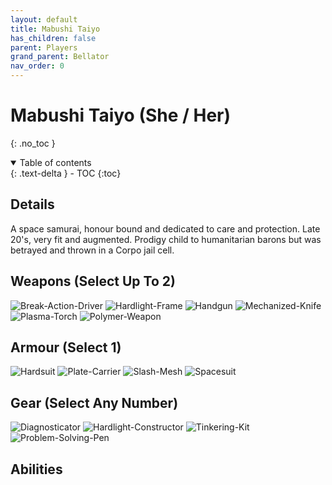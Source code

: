 ```yaml
---
layout: default
title: Mabushi Taiyo
has_children: false
parent: Players
grand_parent: Bellator
nav_order: 0
---
```

# Mabushi Taiyo (She / Her)
{: .no_toc }

<details open markdown="block">
  <summary>
    Table of contents
  </summary>
  {: .text-delta }
- TOC
{:toc}
</details>


## Details
A space samurai, honour bound and dedicated to care and protection. Late 20's, very fit and augmented. Prodigy child to humanitarian barons but was betrayed and thrown in a Corpo jail cell. 

## Weapons (Select Up To 2)
![Break-Action-Driver](Game/Blocks/Break-Action-Driver)
![Hardlight-Frame](Game/Blocks/Hardlight-Frame)
![Handgun](Game/Blocks/Handgun)
![Mechanized-Knife](Game/Blocks/Mechanized-Knife)
![Plasma-Torch](Game/Blocks/Plasma-Torch)
![Polymer-Weapon](Game/Blocks/Polymer-Weapon)

## Armour (Select 1)
![Hardsuit](Game/Blocks/Hardsuit)
![Plate-Carrier](Game/Blocks/Plate-Carrier)
![Slash-Mesh](Game/Blocks/Slash-Mesh)
![Spacesuit](Game/Blocks/Spacesuit)

## Gear (Select Any Number)
![Diagnosticator](Game/Blocks/Diagnosticator)
![Hardlight-Constructor](Game/Blocks/Hardlight-Constructor)
![Tinkering-Kit](Game/Blocks/Tinkering-Kit)
![Problem-Solving-Pen](Game/Blocks/Problem-Solving-Pen)

## Abilities

